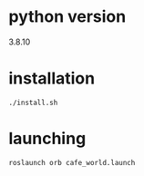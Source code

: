 # python version
3.8.10

# installation
```./install.sh```

# launching
```roslaunch orb cafe_world.launch```


